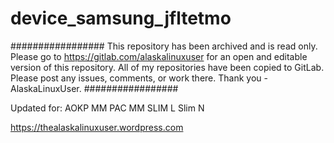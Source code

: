 # device_samsung_jfltetmo

#################
This repository has been archived and is read only. Please go to https://gitlab.com/alaskalinuxuser for an open and editable version of this repository. All of my repositories have been copied to GitLab. Please post any issues, comments, or work there. Thank you - AlaskaLinuxUser.
#################


Updated for:
AOKP MM
PAC MM
SLIM L
Slim N

https://thealaskalinuxuser.wordpress.com
